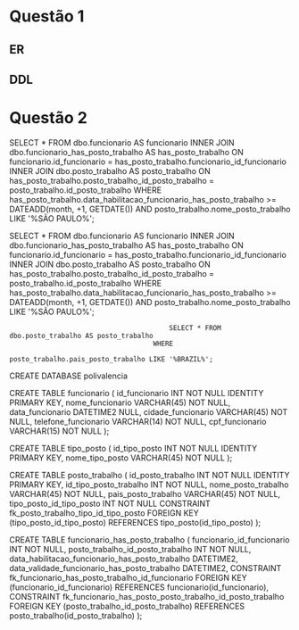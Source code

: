 
# Questão 1

## ER


## DDL

# Questão 2

SELECT * FROM dbo.funcionario AS funcionario
                                            INNER JOIN dbo.funcionario_has_posto_trabalho AS has_posto_trabalho ON funcionario.id_funcionario            =  has_posto_trabalho.funcionario_id_funcionario
                                            INNER JOIN dbo.posto_trabalho                 AS posto_trabalho     ON has_posto_trabalho.posto_trabalho_id_posto_trabalho  =  posto_trabalho.id_posto_trabalho
                                        WHERE   
                                            has_posto_trabalho.data_habilitacao_funcionario_has_posto_trabalho >= DATEADD(month, +1, GETDATE()) AND posto_trabalho.nome_posto_trabalho LIKE '%SÃO PAULO%';




SELECT * FROM dbo.funcionario AS funcionario
                                            INNER JOIN dbo.funcionario_has_posto_trabalho AS has_posto_trabalho ON funcionario.id_funcionario            =  has_posto_trabalho.funcionario_id_funcionario
                                            INNER JOIN dbo.posto_trabalho                 AS posto_trabalho     ON has_posto_trabalho.posto_trabalho_id_posto_trabalho  =  posto_trabalho.id_posto_trabalho
                                        WHERE   
                                            has_posto_trabalho.data_habilitacao_funcionario_has_posto_trabalho >= DATEADD(month, +1, GETDATE()) AND posto_trabalho.nome_posto_trabalho LIKE '%SÃO PAULO%';



											SELECT * FROM dbo.posto_trabalho AS posto_trabalho
                                        WHERE   
                                            posto_trabalho.pais_posto_trabalho LIKE '%BRAZIL%';


CREATE DATABASE polivalencia

CREATE TABLE funcionario
(
    id_funcionario INT NOT NULL IDENTITY PRIMARY KEY,
    nome_funcionario VARCHAR(45) NOT NULL,
    data_funcionario DATETIME2 NULL,
    cidade_funcionario VARCHAR(45) NOT NULL,
    telefone_funcionario VARCHAR(14) NOT NULL,
    cpf_funcionario VARCHAR(15) NOT NULL
);

CREATE TABLE tipo_posto
(
    id_tipo_posto INT NOT NULL IDENTITY PRIMARY KEY,
    nome_tipo_posto VARCHAR(45) NOT NULL
);

CREATE TABLE posto_trabalho
(
    id_posto_trabalho INT NOT NULL IDENTITY PRIMARY KEY,
    id_tipo_posto_trabalho INT NOT NULL,
    nome_posto_trabalho VARCHAR(45) NOT NULL,
	pais_posto_trabalho VARCHAR(45) NOT NULL,
    tipo_posto_id_tipo_posto INT NOT NULL
        CONSTRAINT  fk_posto_trabalho_tipo_id_tipo_posto     FOREIGN KEY  (tipo_posto_id_tipo_posto)   REFERENCES  tipo_posto(id_tipo_posto)
);

CREATE TABLE funcionario_has_posto_trabalho
(
    funcionario_id_funcionario INT NOT NULL,
    posto_trabalho_id_posto_trabalho INT NOT NULL,
    data_habilitacao_funcionario_has_posto_trabalho DATETIME2,
    data_validade_funcionario_has_posto_trabalho DATETIME2,
    CONSTRAINT  fk_funcionario_has_posto_trabalho_id_funcionario			  FOREIGN KEY  (funcionario_id_funcionario)         REFERENCES  funcionario(id_funcionario),
    CONSTRAINT  fk_funcionario_has_posto_posto_trabalho_id_posto_trabalho     FOREIGN KEY  (posto_trabalho_id_posto_trabalho)   REFERENCES  posto_trabalho(id_posto_trabalho)
);


<!-- <p align="center"><img src="https://res.cloudinary.com/dtfbvvkyp/image/upload/v1566331377/laravel-logolockup-cmyk-red.svg" width="400"></p>

<p align="center">
<a href="https://travis-ci.org/laravel/framework"><img src="https://travis-ci.org/laravel/framework.svg" alt="Build Status"></a>
<a href="https://packagist.org/packages/laravel/framework"><img src="https://poser.pugx.org/laravel/framework/d/total.svg" alt="Total Downloads"></a>
<a href="https://packagist.org/packages/laravel/framework"><img src="https://poser.pugx.org/laravel/framework/v/stable.svg" alt="Latest Stable Version"></a>
<a href="https://packagist.org/packages/laravel/framework"><img src="https://poser.pugx.org/laravel/framework/license.svg" alt="License"></a>
</p>

## About Laravel

Laravel is a web application framework with expressive, elegant syntax. We believe development must be an enjoyable and creative experience to be truly fulfilling. Laravel takes the pain out of development by easing common tasks used in many web projects, such as:

- [Simple, fast routing engine](https://laravel.com/docs/routing).
- [Powerful dependency injection container](https://laravel.com/docs/container).
- Multiple back-ends for [session](https://laravel.com/docs/session) and [cache](https://laravel.com/docs/cache) storage.
- Expressive, intuitive [database ORM](https://laravel.com/docs/eloquent).
- Database agnostic [schema migrations](https://laravel.com/docs/migrations).
- [Robust background job processing](https://laravel.com/docs/queues).
- [Real-time event broadcasting](https://laravel.com/docs/broadcasting).

Laravel is accessible, powerful, and provides tools required for large, robust applications.

## Learning Laravel

Laravel has the most extensive and thorough [documentation](https://laravel.com/docs) and video tutorial library of all modern web application frameworks, making it a breeze to get started with the framework.

If you don't feel like reading, [Laracasts](https://laracasts.com) can help. Laracasts contains over 1500 video tutorials on a range of topics including Laravel, modern PHP, unit testing, and JavaScript. Boost your skills by digging into our comprehensive video library.

## Laravel Sponsors

We would like to extend our thanks to the following sponsors for funding Laravel development. If you are interested in becoming a sponsor, please visit the Laravel [Patreon page](https://patreon.com/taylorotwell).

- **[Vehikl](https://vehikl.com/)**
- **[Tighten Co.](https://tighten.co)**
- **[Kirschbaum Development Group](https://kirschbaumdevelopment.com)**
- **[64 Robots](https://64robots.com)**
- **[Cubet Techno Labs](https://cubettech.com)**
- **[Cyber-Duck](https://cyber-duck.co.uk)**
- **[British Software Development](https://www.britishsoftware.co)**
- **[Webdock, Fast VPS Hosting](https://www.webdock.io/en)**
- **[DevSquad](https://devsquad.com)**
- [UserInsights](https://userinsights.com)
- [Fragrantica](https://www.fragrantica.com)
- [SOFTonSOFA](https://softonsofa.com/)
- [User10](https://user10.com)
- [Soumettre.fr](https://soumettre.fr/)
- [CodeBrisk](https://codebrisk.com)
- [1Forge](https://1forge.com)
- [TECPRESSO](https://tecpresso.co.jp/)
- [Runtime Converter](http://runtimeconverter.com/)
- [WebL'Agence](https://weblagence.com/)
- [Invoice Ninja](https://www.invoiceninja.com)
- [iMi digital](https://www.imi-digital.de/)
- [Earthlink](https://www.earthlink.ro/)
- [Steadfast Collective](https://steadfastcollective.com/)
- [We Are The Robots Inc.](https://watr.mx/)
- [Understand.io](https://www.understand.io/)
- [Abdel Elrafa](https://abdelelrafa.com)
- [Hyper Host](https://hyper.host)
- [Appoly](https://www.appoly.co.uk)
- [OP.GG](https://op.gg)

## Contributing

Thank you for considering contributing to the Laravel framework! The contribution guide can be found in the [Laravel documentation](https://laravel.com/docs/contributions).

## Code of Conduct

In order to ensure that the Laravel community is welcoming to all, please review and abide by the [Code of Conduct](https://laravel.com/docs/contributions#code-of-conduct).

## Security Vulnerabilities

If you discover a security vulnerability within Laravel, please send an e-mail to Taylor Otwell via [taylor@laravel.com](mailto:taylor@laravel.com). All security vulnerabilities will be promptly addressed.

## License

The Laravel framework is open-sourced software licensed under the [MIT license](https://opensource.org/licenses/MIT). -->
